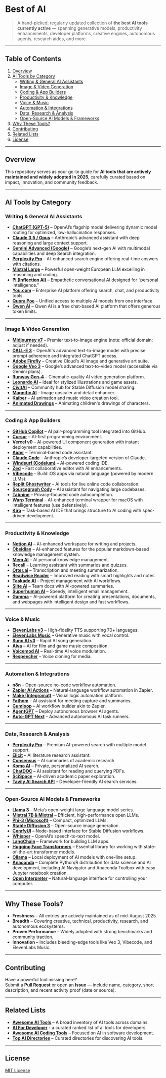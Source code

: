 # Best of AI
  
> A hand-picked, regularly updated collection of **the best AI tools currently active** — spanning generative models, productivity enhancements, developer platforms, creative engines, autonomous agents, research aides, and more.

---

## Table of Contents

1. [Overview](#overview)  
2. [AI Tools by Category](#ai-tools-by-category)  
   - [Writing & General AI Assistants](#writing--general-ai-assistants)  
   - [Image & Video Generation](#image--video-generation)  
   - [Coding & App Builders](#coding--app-builders)  
   - [Productivity & Knowledge](#productivity--knowledge)  
   - [Voice & Music](#voice--music)  
   - [Automation & Integrations](#automation--integrations)  
   - [Data, Research & Analysis](#data-research--analysis)  
   - [Open-Source AI Models & Frameworks](#open-source-ai-models--frameworks)  
3. [Why These Tools?](#why-these-tools)  
4. [Contributing](#contributing)  
5. [Related Lists](#related-lists)  
6. [License](#license)  

---

## Overview

This repository serves as your go-to guide for **AI tools that are actively maintained and widely adopted in 2025**, carefully curated based on impact, innovation, and community feedback.

---

## AI Tools by Category

### Writing & General AI Assistants

- [**ChatGPT (GPT-5)**](https://openai.com/chatgpt/overview) – OpenAI’s flagship model delivering dynamic model routing for optimized, low-hallucination responses.  
- [**Claude 3.5 / Opus**](https://www.anthropic.com/claude) – Anthropic’s advanced assistant with deep reasoning and large context support.  
- [**Gemini Advanced (Google)**](https://gemini.google.com/) – Google’s next-gen AI with multimodal capabilities and deep Search integration.  
- [**Perplexity Pro**](https://www.perplexity.ai/) – AI-enhanced search engine offering real-time answers with citations.  
- [**Mistral Large**](https://mistral.ai/) – Powerful open-weight European LLM excelling in reasoning and coding.  
- [**Pi (Inflection AI)**](https://pi.ai/) – Empathetic conversational AI designed for “personal intelligence.”  
- [**You.com**](https://you.com/) – Enterprise AI platform offering search, chat, and productivity tools.  
- [**Quora Poe**](https://poe.com/) – Unified access to multiple AI models from one interface.
- [**Qwen AI**]((https://chat.qwen.ai/)) – Qwen AI is a free chat-based AI platform that offers generous token limits.

---

### Image & Video Generation

- [**Midjourney v7**](https://www.midjourney.com/) – Premier text-to-image engine (note: official domain; adjust if needed).  
- [**DALL-E 3**](https://openai.com/dall-e-3) – OpenAI's advanced text-to-image model with precise prompt adherence and integrated ChatGPT access.  
- [**Adobe Firefly**](https://www.adobe.com/products/firefly.html) – Creative Cloud's AI image and generative art suite.  
- [**Google Veo 3**](https://gemini.google.com/subscriptions/) – Google’s advanced text-to-video model (accessible via Gemini plans).  
- [**Runway Gen-4**](https://runwayml.com/) – Cinematic-quality AI video generation platform.  
- [**Leonardo AI**](https://leonardo.ai/) – Ideal for stylized illustrations and game assets.  
- [**CivitAI**](https://civitai.com/) – Community hub for Stable Diffusion model sharing.  
- [**Magnific AI**](https://magnific.ai/) – Image upscaler and detail enhancer.  
- [**Kaiber**](https://kaiber.ai/) – AI animation and music video creation tool.
- [**Animated Drawings**](https://sketch.metademolab.com/canvas) – Animating children's drawings of characters.

---

### Coding & App Builders

- [**GitHub Copilot**](https://github.com/features/copilot) – AI pair-programming tool integrated into GitHub.  
- [**Cursor**](https://cursor.so/) – AI-first programming environment.  
- [**Vercel v0**](https://v0.dev/) – AI-powered UI component generation with instant deployment capabilities.  
- [**Aider**](https://aider.ai/) – Terminal-based code assistant.  
- [**Claude Code**](https://www.anthropic.com/claude) – Anthropic’s developer-targeted version of Claude.  
- [**Windsurf (Codeium)**](https://codeium.com/) – AI-powered coding IDE.  
- [**Zed**](https://zed.com/) – Fast collaborative editor with AI enhancements.  
- [**Vibecode**](https://vibecode.ai/) – Build iOS apps via natural language (powered by modern LLMs).  
- [**Replit Ghostwriter**](https://replit.com/) – AI tools for live online code collaboration.  
- [**Sourcegraph Cody**](https://about.sourcegraph.com/cody) – AI assistant for navigating large codebases.  
- [**Tabnine**](https://www.tabnine.com/) – Privacy-focused code autocompletion.  
- [**Warp Terminal**](https://www.warp.dev/) – AI-enhanced terminal wrapper for macOS with intelligent features (use defensively).
- [**Kiro**](https://www.kiro.dev/) – Task-based AI IDE that brings structure to AI coding with spec-driven development.

---

### Productivity & Knowledge

- [**Notion AI**](https://www.notion.so/product/ai) – AI-enhanced workspace for writing and projects.  
- [**Obsidian**](https://obsidian.md/) – AI-enhanced features for the popular markdown-based knowledge management system.  
- [**Mem AI**](https://mem.ai/) – AI personal knowledge management.  
- [**Recall**](https://www.recall.ai/) – Learning assistant with summaries and quizzes.  
- [**Otter.ai**](https://otter.ai/) – Transcription and meeting summarization.  
- [**Readwise Reader**](https://readwise.io/reader) – Improved reading with smart highlights and notes.  
- [**Taskade AI**](https://www.taskade.com/) – Project management with AI workflows.  
- [**Slite AI**](https://slite.com/) – Team docs with AI-powered summaries.  
- [**Superhuman AI**](https://superhuman.com/) – Speedy, intelligent email management.
- [**Gamma**](https://gamma.app/) – AI-powered platform for creating presentations, documents, and webpages with intelligent design and fast workflows.

---

### Voice & Music

- [**ElevenLabs v3**](https://elevenlabs.com/) – High-fidelity TTS supporting 70+ languages.  
- [**ElevenLabs Music**](https://elevenlabs.com/) – Generative music with vocal control.  
- [**Suno AI v3**](https://suno.ai/) – Rapid AI song generation.  
- [**Aiva**](https://www.aiva.ai/) – AI for film and game music composition.  
- [**Voicemod AI**](https://www.voicemod.net/) – Real-time AI voice modulation.  
- [**Respeecher**](https://www.respeecher.com/) – Voice cloning for media.

---

### Automation & Integrations

- [**n8n**](https://n8n.io/) – Open-source no-code workflow automation.  
- [**Zapier AI Actions**](https://zapier.com/products/ai-actions) – Natural-language workflow automation in Zapier.  
- [**Make (Integromat)**](https://www.make.com/) – Visual logic automation platform.  
- [**Fathom**](https://fathom.video/) – AI assistant for meeting capture and summaries.  
- [**Gumloop**](https://gumloop.com/) – AI workflow builder akin to Zapier.  
- [**AgentGPT**](https://agentgpt.reworkd.ai/) – Deploy autonomous browser AI agents.  
- [**Auto-GPT Next**](https://github.com/Significant-Gravitas/Auto-GPT) – Advanced autonomous AI task runners.

---

### Data, Research & Analysis

- [**Perplexity Pro**](https://www.perplexity.ai/) – Premium AI-powered search with multiple model support.  
- [**Elicit**](https://elicit.org/) – AI literature research assistant.  
- [**Consensus**](https://consensus.app/) – AI summaries of academic research.  
- [**Komo AI**](https://www.komo.ai/) – Private, personalized AI search.  
- [**ChatDOC**](https://chatdoc.app/) – AI assistant for reading and querying PDFs.  
- [**SciSpace**](https://typeset.io/) – AI-driven academic paper exploration.  
- [**Tavily AI Search API**](https://tavily.com/) – Developer-friendly AI search services.

---

### Open-Source AI Models & Frameworks

- [**Llama 3**](https://ai.facebook.com/blog/introducing-llama-3-family/) – Meta’s open-weight large language model series.  
- [**Mistral 7B & Mixtral**](https://mistral.ai/) – Efficient, high-performance open LLMs.  
- [**Phi-3 (Microsoft)**](https://huggingface.co/microsoft) – Compact, optimized LLMs.  
- [**Stable Diffusion 3**](https://stablediffusionweb.com/) – Open-source image generation.  
- [**ComfyUI**](https://comfyui.com/) – Node-based interface for Stable Diffusion workflows.  
- [**Whisper**](https://openai.com/research/whisper) – OpenAI’s speech-to-text model.  
- [**LangChain**](https://python.langchain.com/) – Framework for building LLM apps.  
- [**Hugging Face Transformers**](https://huggingface.co/transformers) – Essential library for working with state-of-the-art transformer models.  
- [**Ollama**](https://ollama.ai/) – Local deployment of AI models with one-line setup.  
- [**Anaconda**](https://www.anaconda.com/) – Complete Python/R distribution for data science and AI development, including AI Navigator and Anaconda Toolbox with easy Jupyter notebook creation.  
- [**Open Interpreter**](https://github.com/openai/open-interpreter) – Natural-language interface for controlling your computer.

---

## Why These Tools?

- **Freshness** – All entries are actively maintained as of mid-August 2025.  
- **Breadth** – Covering creative, technical, productivity, research, and autonomous ecosystems.  
- **Proven Performance** – Widely adopted with strong benchmarks and community traction.  
- **Innovation** – Includes bleeding-edge tools like Veo 3, Vibecode, and ElevenLabs Music.

---

## Contributing

Have a powerful tool missing here?  
Submit a **Pull Request** or open an **Issue** — include name, category, short description, and recent activity proof (date or source).

---

## Related Lists

- [**Awesome AI Tools**](https://github.com/mahseema/awesome-ai-tools) – A broad inventory of AI tools across domains.
- [**AI For Developer**](https://aifordevelopers.org) - a curated ranked list of ai tools for developers
- [**Awesome AI Coding Tools**](https://github.com/ai-for-developers/awesome-ai-coding-tools) – Focused on AI in software development.  
- [**Top AI Directories**](https://github.com/best-of-ai/ai-directories) – Curated directories for discovering AI tools.

---

## License

[MIT License](LICENSE)

